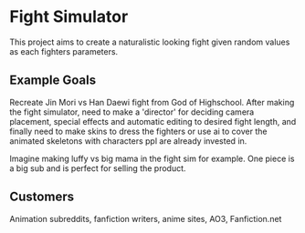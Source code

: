 # Fight Simulator
This project aims to create a naturalistic looking fight given random values as each fighters parameters.
## Example Goals
Recreate Jin Mori vs Han Daewi fight from God of Highschool. After making the fight simulator, need to make a 'director' for deciding camera placement, special effects and automatic editing to desired fight length, and finally need to make skins to dress the fighters or use ai to cover the animated skeletons with characters ppl are already invested in.

Imagine making luffy vs big mama in the fight sim for example. One piece is a big sub and is perfect for selling the product.
## Customers
Animation subreddits, fanfiction writers, anime sites, AO3, Fanfiction.net